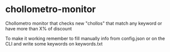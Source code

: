 # chollometro-monitor
Chollometro monitor that checks new "chollos" that match any keyword or have more than X% of discount

To make it working remember to fill manually info from config.json or on the CLI and write some keywords on keywords.txt

